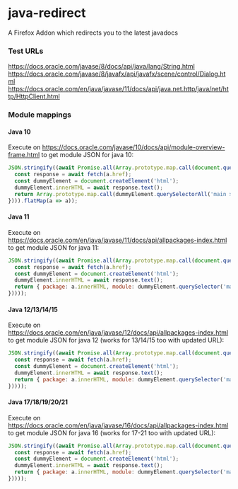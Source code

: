 # java-redirect
A Firefox Addon which redirects you to the latest javadocs

### Test URLs
https://docs.oracle.com/javase/8/docs/api/java/lang/String.html
https://docs.oracle.com/javase/8/javafx/api/javafx/scene/control/Dialog.html
https://docs.oracle.com/en/java/javase/11/docs/api/java.net.http/java/net/http/HttpClient.html


### Module mappings

#### Java 10
Execute on https://docs.oracle.com/javase/10/docs/api/module-overview-frame.html to get module JSON for java 10:

```js
JSON.stringify((await Promise.all(Array.prototype.map.call(document.querySelectorAll('body > main > ul > li > a'), async a => {
  const response = await fetch(a.href);
  const dummyElement = document.createElement('html');
  dummyElement.innerHTML = await response.text();
  return Array.prototype.map.call(dummyElement.querySelectorAll('main > ul > li > a'), p => ({ package: p.innerHTML, module: a.innerHTML }));
}))).flatMap(a => a));
```

#### Java 11
Execute on https://docs.oracle.com/en/java/javase/11/docs/api/allpackages-index.html to get module JSON for java 11:

```js
JSON.stringify((await Promise.all(Array.prototype.map.call(document.querySelectorAll('main > div > ul > li > table > tbody > tr > th > a'), async a => {
  const response = await fetch(a.href);
  const dummyElement = document.createElement('html');
  dummyElement.innerHTML = await response.text();
  return { package: a.innerHTML, module: dummyElement.querySelector('main > div > div > a').innerHTML };
}))));
```
#### Java 12/13/14/15
Execute on https://docs.oracle.com/en/java/javase/12/docs/api/allpackages-index.html to get module JSON for java 12 (works for 13/14/15 too with updated URL):

```js
JSON.stringify((await Promise.all(Array.prototype.map.call(document.querySelectorAll('tr > th > a'), async a => {
  const response = await fetch(a.href);
  const dummyElement = document.createElement('html');
  dummyElement.innerHTML = await response.text();
  return { package: a.innerHTML, module: dummyElement.querySelector('main > div > div > a').innerHTML };
}))));
```

#### Java 17/18/19/20/21
Execute on https://docs.oracle.com/en/java/javase/16/docs/api/allpackages-index.html to get module JSON for java 16 (works for 17-21 too with updated URL):

```js
JSON.stringify((await Promise.all(Array.prototype.map.call(document.querySelectorAll('div.col-first > a'), async a => {
  const response = await fetch(a.href);
  const dummyElement = document.createElement('html');
  dummyElement.innerHTML = await response.text();
  return { package: a.innerHTML, module: dummyElement.querySelector('main > div > div > a').innerHTML };
}))));
```
